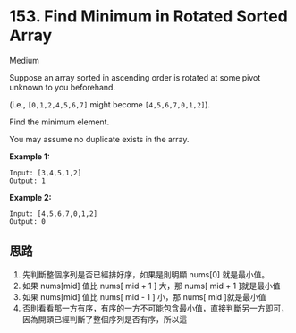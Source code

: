 # 153. Find Minimum in Rotated Sorted Array

Medium

Suppose an array sorted in ascending order is rotated at some pivot unknown to you beforehand.

(i.e.,  `[0,1,2,4,5,6,7]` might become  `[4,5,6,7,0,1,2]`).

Find the minimum element.

You may assume no duplicate exists in the array.

**Example 1:**

```
Input: [3,4,5,1,2] 
Output: 1
```

**Example 2:**

```
Input: [4,5,6,7,0,1,2]
Output: 0
```



## 思路

1. 先判斷整個序列是否已經排好序，如果是則明顯 nums[0] 就是最小值。
2. 如果 nums[mid] 值比 nums[ mid + 1 ] 大，那 nums[ mid + 1 ]就是最小值
3. 如果 nums[mid] 值比 nums[ mid - 1 ] 小，那 nums[ mid ]就是最小值
4. 否則看看那一方有序，有序的一方不可能包含最小值，直接判斷另一方即可，因為開頭已經判斷了整個序列是否有序，所以這